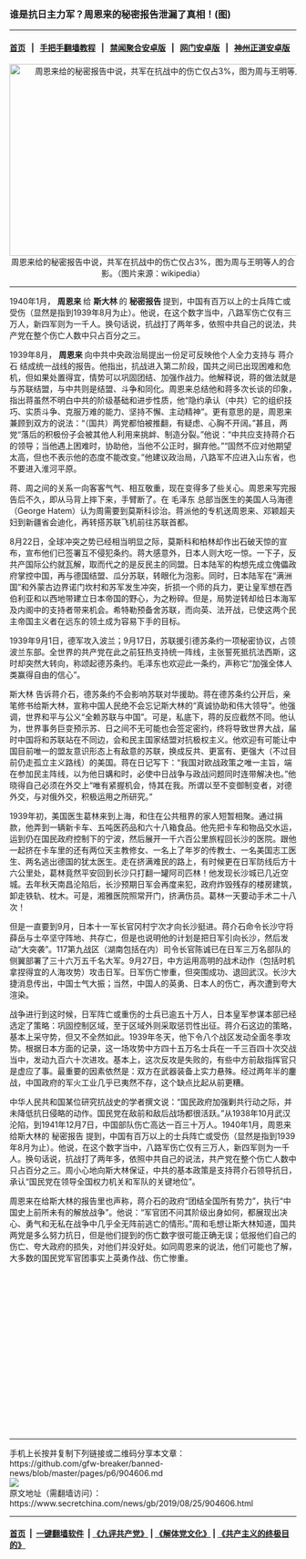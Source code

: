### 谁是抗日主力军？周恩来的秘密报告泄漏了真相！(图)
------------------------

#### [首页](https://github.com/gfw-breaker/banned-news/blob/master/README.md) &nbsp;&nbsp;|&nbsp;&nbsp; [手把手翻墙教程](https://github.com/gfw-breaker/guides/wiki) &nbsp;&nbsp;|&nbsp;&nbsp; [禁闻聚合安卓版](https://github.com/gfw-breaker/bn-android) &nbsp;&nbsp;|&nbsp;&nbsp; [网门安卓版](https://github.com/oGate2/oGate) &nbsp;&nbsp;|&nbsp;&nbsp; [神州正道安卓版](https://github.com/SzzdOgate/update) 



<div class="article_right" style="fone-color:#000">
 <p style="text-align:center">
  <img alt="周恩来给的秘密报告中说，共军在抗战中的伤亡仅占3%，图为周与王明等人的合影。" src="http://img2.secretchina.com/pic/2018/8-27/p2248581a573036235-ss.jpg" style="height:337px; width:600px"/>
  <br>
   周恩来给的秘密报告中说，共军在抗战中的伤亡仅占3%，图为周与王明等人的合影。（图片来源：wikipedia）
   <span id="hideid" name="hideid" style="color:red;display:none;">
    <span href="https://www.secretchina.com">
    </span>
   </span>
  </br>
 </p>
 <div id="txt-mid1-t21-2017">
  

---


  </div>
 </div>
 <p>
  1940年1月，
  <strong>
   <span href="https://www.secretchina.com/news/gb/tag/周恩来" target="_blank">
    周恩来
   </span>
  </strong>
  给
  <strong>
   斯大林
  </strong>
  的
  <strong>
   秘密报告
  </strong>
  提到，中国有百万以上的士兵阵亡或受伤（显然是指到1939年8月为止）。他说，在这个数字当中，八路军伤亡仅有三万人，新四军则为一千人。换句话说，抗战打了两年多，依照中共自己的说法，共产党在整个伤亡人数中只占百分之三。
  <span id="hideid" name="hideid" style="color:red;display:none;">
   <span href="https://www.secretchina.com">
   </span>
  </span>
 </p>
 <p>
  1939年8月，
  <strong>
   周恩来
  </strong>
  向中共中央政治局提出一份足可反映他个人全力支持与
  <span href="https://www.secretchina.com/news/gb/tag/蒋介石" target="_blank">
   蒋介石
  </span>
  结成统一战线的报告。他指出，抗战进入第二阶段，国共之间已出现困难和危机，但如果处置得宜，情势可以巩固团结、加强作战力。他解释说，蒋的做法就是与苏联结盟，与中共则是结盟、斗争和同化。周恩来总结他和蒋多次长谈的印象，指出蒋虽然不明白中共的阶级基础和进步性质，他“隐约承认（中共）它的组织技巧、实质斗争、克服万难的能力、坚持不懈、主动精神”。更有意思的是，周恩来兼顾到双方的说法：“（国共）两党都怕被推翻，有疑虑、心胸不开阔。”甚且，两党“落后的积极份子会被其他人利用来挑衅、制造分裂。”他说：“中共应支持蒋介石的领导；当他遇上困难时，协助他，当他不公正时，摒弃他。”“固然不应对他期望太高，但也不表示他的态度不能改变。”他建议政治局，八路军不应进入山东省，也不要进入淮河平原。
 </p>
 <p>
  蒋、周之间的关系一向客客气气、相互敬重，现在变得多了些关心。周恩来写完报告后不久，即从马背上摔下来，手臂断了。在
  <span href="https://www.secretchina.com/news/gb/tag/毛泽东" target="_blank">
   毛泽东
  </span>
  总部当医生的美国人马海德（George Hatem）认为周需要到莫斯科诊治。蒋派他的专机送周恩来、邓颖超夫妇到新疆省会迪化，再转搭苏联飞机前往苏联首都。
 </p>
 <p>
  8月22日，全球冲突之势已经相当明显之际，莫斯科和柏林却作出石破天惊的宣布，宣布他们已签署互不侵犯条约。蒋大感意外，日本人则大吃一惊。一下子，反共产国际公约就瓦解，取而代之的是反民主的同盟。日本陆军的构想先成立傀儡政府掌控中国，再与德国结盟、瓜分苏联，转眼化为泡影。同时，日本陆军在“满洲国”和外蒙古边界诺门坎村和苏军发生冲突，折损一个师的兵力，更让皇军想在西伯利亚和以西地带建立日本帝国的野心，为之粉碎。但是，局势逆转却给日本海军及内阁中的支持者带来机会。希特勒预备舍苏联，而向英、法开战，已使这两个民主帝国主义者在远东的领土成为容易下手的目标。
 </p>
 <p>
  1939年9月1日，德军攻入波兰；9月17日，苏联援引德苏条约一项秘密协议，占领波兰东部。全世界的共产党在此之前狂热支持统一阵线，主张誓死抵抗法西斯，这时却突然大转向，称颂起德苏条约。毛泽东也欢迎此一条约，声称它“加强全体人类赢得自由的信心”。
 </p>
 <p>
  <span href="https://www.secretchina.com/news/gb/tag/斯大林" target="_blank">
   斯大林
  </span>
  告诉蒋介石，德苏条约不会影响苏联对华援助。蒋在德苏条约公开后，亲笔修书给斯大林，宣称中国人民绝不会忘记斯大林的“真诚协助和伟大领导”。他强调，世界和平与公义“全赖苏联与中国”。可是，私底下，蒋的反应截然不同。他认为，世界事务巨变预示苏、日之间不无可能也会签定密约，终将导致世界大战，届时中国将和苏联站在不同边，会和民主国家结盟对抗极权主义。他欢迎有可能让中国目前唯一的盟友意识形态上有敌意的苏联，换成反共、更富有、更强大（不过目前仍走孤立主义路线）的美国。蒋在日记写下：“我国对欧战政策之唯一主旨，端在参加民主阵线，以为他日媾和时，必使中日战争与政战问题同时连带解决也。”他晓得自己必须在外交上“唯有紧握机会，恃其在我。所谓以至不变御制变者，对德外交，与对俄外交，积极运用之所研究。”
 </p>
 <p>
  1939年初，美国医生葛林来到上海，和住在公共租界的家人短暂相聚。通过捐款，他弄到一辆新卡车、五吨医药品和六十八箱食品。他先把卡车和物品交水运，运到仍在国民政府控制下的宁波，然后展开一千六百公里旅程回长沙的医院。跟他一起挤在卡车里的还有两位天主教修女、一名上了年岁的传教士、一名美国志工医生、两名逃出德国的犹太医生。走在挤满难民的路上，有时候更在日军防线后方十六公里处，葛林竟然平安回到长沙只打翻一罐阿司匹林！他发现长沙城已几近空城。去年秋天南昌沦陷后，长沙预期日军会再度来犯，政府炸毁残存的楼房建筑，卸走铁轨、枕木。可是，湘雅医院照常开门，挤满伤员。葛林一天要动手术二十八次！
 </p>
 <p>
  但是一直要到9月，日本十一军长官冈村宁次才向长沙挺进。蒋介石命令长沙守将薛岳与士卒坚守阵地、共存亡，但是也说明他的计划是把日军引向长沙，然后发动“大突袭”。117第九战区（湖南包括在内）司令长官陈诚已在日军三万名部队的侧翼部署了三十六万五千名大军。9月27日，中方运用高明的战术动作（包括时机拿捏得宜的人海攻势）攻击日军。日军伤亡惨重，但突围成功、退回武汉。长沙大捷消息传出，中国士气大振；当然，中国人的英勇、日本人的伤亡，再次遭到夸大渲染。
 </p>
 <p>
  战争进行到这时候，日军阵亡或重伤的士兵已逾五十万人，日本皇军参谋本部已经选定了策略：巩固控制区域，至于区域外则采取惩罚性出征。蒋介石这边的策略，基本上采守势，但又不全然如此。1939年冬天，他下令八个战区发动全面冬季攻势。根据日本方面的记录，这一场攻势中方四十五万名士兵在一千三百四十次交战当中，发动九百六十次进攻。基本上，这次反攻是失败的，有些中方前敌指挥官只是虚应了事。最重要的因素依然是：双方在武器装备上实力悬殊。经过两年半的鏖战，中国政府的军火工业几乎已夷然不存，这个缺点比起从前更糟。
 </p>
 <p>
  中华人民共和国某位研究抗战史的学者撰文说：“国民政府加强剿共行动之际，并未降低抗日侵略的动作。国民党在敌前和敌后战场都很活跃。”从1938年10月武汉沦陷，到1941年12月7日，中国部队伤亡高达一百三十万人。1940年1月，周恩来给斯大林的
  <span href="https://www.secretchina.com/news/gb/tag/秘密报告" target="_blank">
   秘密报告
  </span>
  提到，中国有百万以上的士兵阵亡或受伤（显然是指到1939年8月为止）。他说，在这个数字当中，八路军伤亡仅有三万人，新四军则为一千人。换句话说，抗战打了两年多，依照中共自己的说法，共产党在整个伤亡人数中只占百分之三。周小心地向斯大林保证，中共的基本政策是支持蒋介石领导抗日，承认“国民党在领导全国权力机关和军队的关键地位”。
 </p>
 <p>
  周恩来在给斯大林的报告里也声称，蒋介石的政府“团结全国所有势力”，执行“中国史上前所未有的解放战争”。他说：“军官团不问其阶级出身如何，都展现出决心、勇气和无私在战争中几乎全无阵前逃亡的情形。”周和毛想让斯大林知道，国共两党是多么努力抗日，但是他们提到的伤亡数字很可能正确无误；低报他们自己的伤亡、夸大政府的损失，对他们并没好处。如同周恩来的说法，他们可能也了解，大多数的国民党军官团事实上英勇作战、伤亡惨重。
  <center>
   <div>
    <div id="txt-mid2-t22-2017" style="display: block;  height: 280px;  overflow: hidden;">
     <div id="SC-21">
     </div>
    </div>
   </div>
  </center>
 </p>
</div>

<hr/>
手机上长按并复制下列链接或二维码分享本文章：<br/>
https://github.com/gfw-breaker/banned-news/blob/master/pages/p6/904606.md <br/>
<a href='https://github.com/gfw-breaker/banned-news/blob/master/pages/p6/904606.md'><img src='https://github.com/gfw-breaker/banned-news/blob/master/pages/p6/904606.md.png'/></a> <br/>
原文地址（需翻墙访问）：https://www.secretchina.com/news/gb/2019/08/25/904606.html


------------------------
#### [首页](https://github.com/gfw-breaker/banned-news/blob/master/README.md) &nbsp;|&nbsp; [一键翻墙软件](https://github.com/gfw-breaker/nogfw/blob/master/README.md) &nbsp;| [《九评共产党》](https://github.com/gfw-breaker/9ping.md/blob/master/README.md#九评之一评共产党是什么) | [《解体党文化》](https://github.com/gfw-breaker/jtdwh.md/blob/master/README.md) | [《共产主义的终极目的》](https://github.com/gfw-breaker/gczydzjmd.md/blob/master/README.md)


<img src='http://gfw-breaker.win/banned-news/pages/p6/904606.md' width='0px' height='0px'/>
